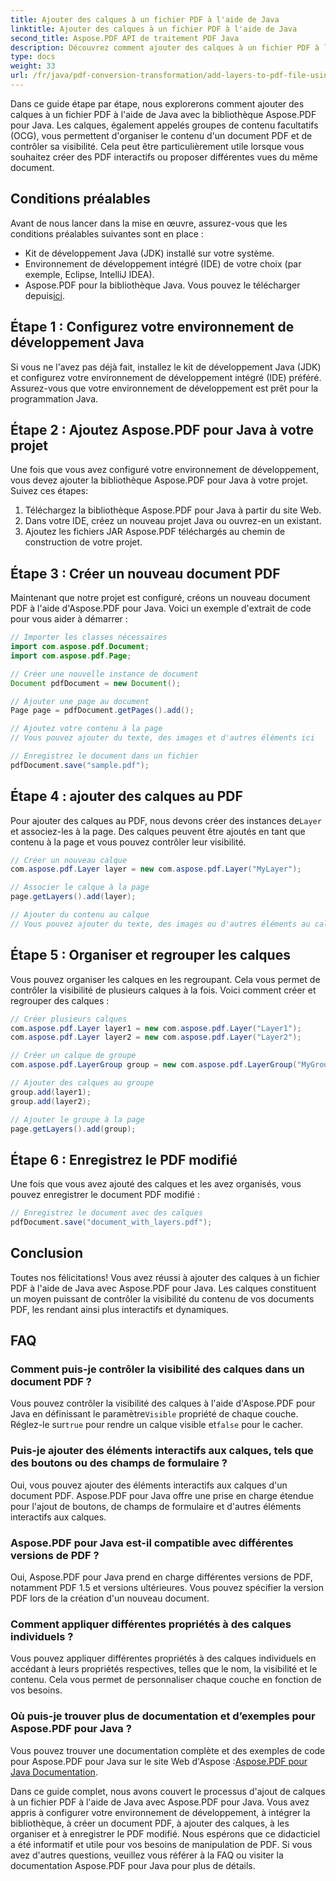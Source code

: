 ```yaml
---
title: Ajouter des calques à un fichier PDF à l'aide de Java
linktitle: Ajouter des calques à un fichier PDF à l'aide de Java
second_title: Aspose.PDF API de traitement PDF Java
description: Découvrez comment ajouter des calques à un fichier PDF à l'aide de Java avec Aspose.PDF pour Java. Ce guide étape par étape comprend le code source et couvre facilement la manipulation des PDF.
type: docs
weight: 33
url: /fr/java/pdf-conversion-transformation/add-layers-to-pdf-file-using-java/
---
```

Dans ce guide étape par étape, nous explorerons comment ajouter des calques à un fichier PDF à l'aide de Java avec la bibliothèque Aspose.PDF pour Java. Les calques, également appelés groupes de contenu facultatifs (OCG), vous permettent d'organiser le contenu d'un document PDF et de contrôler sa visibilité. Cela peut être particulièrement utile lorsque vous souhaitez créer des PDF interactifs ou proposer différentes vues du même document.

## Conditions préalables
Avant de nous lancer dans la mise en œuvre, assurez-vous que les conditions préalables suivantes sont en place :

- Kit de développement Java (JDK) installé sur votre système.
- Environnement de développement intégré (IDE) de votre choix (par exemple, Eclipse, IntelliJ IDEA).
-  Aspose.PDF pour la bibliothèque Java. Vous pouvez le télécharger depuis[ici](https://releases.aspose.com/pdf/java/).

## Étape 1 : Configurez votre environnement de développement Java
Si vous ne l'avez pas déjà fait, installez le kit de développement Java (JDK) et configurez votre environnement de développement intégré (IDE) préféré. Assurez-vous que votre environnement de développement est prêt pour la programmation Java.

## Étape 2 : Ajoutez Aspose.PDF pour Java à votre projet
Une fois que vous avez configuré votre environnement de développement, vous devez ajouter la bibliothèque Aspose.PDF pour Java à votre projet. Suivez ces étapes:

1. Téléchargez la bibliothèque Aspose.PDF pour Java à partir du site Web.
2. Dans votre IDE, créez un nouveau projet Java ou ouvrez-en un existant.
3. Ajoutez les fichiers JAR Aspose.PDF téléchargés au chemin de construction de votre projet.

## Étape 3 : Créer un nouveau document PDF
Maintenant que notre projet est configuré, créons un nouveau document PDF à l'aide d'Aspose.PDF pour Java. Voici un exemple d'extrait de code pour vous aider à démarrer :

```java
// Importer les classes nécessaires
import com.aspose.pdf.Document;
import com.aspose.pdf.Page;

// Créer une nouvelle instance de document
Document pdfDocument = new Document();

// Ajouter une page au document
Page page = pdfDocument.getPages().add();

// Ajoutez votre contenu à la page
// Vous pouvez ajouter du texte, des images et d'autres éléments ici

// Enregistrez le document dans un fichier
pdfDocument.save("sample.pdf");
```

## Étape 4 : ajouter des calques au PDF
 Pour ajouter des calques au PDF, nous devons créer des instances de`Layer` et associez-les à la page. Des calques peuvent être ajoutés en tant que contenu à la page et vous pouvez contrôler leur visibilité.

```java
// Créer un nouveau calque
com.aspose.pdf.Layer layer = new com.aspose.pdf.Layer("MyLayer");

// Associer le calque à la page
page.getLayers().add(layer);

// Ajouter du contenu au calque
// Vous pouvez ajouter du texte, des images ou d'autres éléments au calque
```

## Étape 5 : Organiser et regrouper les calques
Vous pouvez organiser les calques en les regroupant. Cela vous permet de contrôler la visibilité de plusieurs calques à la fois. Voici comment créer et regrouper des calques :

```java
// Créer plusieurs calques
com.aspose.pdf.Layer layer1 = new com.aspose.pdf.Layer("Layer1");
com.aspose.pdf.Layer layer2 = new com.aspose.pdf.Layer("Layer2");

// Créer un calque de groupe
com.aspose.pdf.LayerGroup group = new com.aspose.pdf.LayerGroup("MyGroup");

// Ajouter des calques au groupe
group.add(layer1);
group.add(layer2);

// Ajouter le groupe à la page
page.getLayers().add(group);
```

## Étape 6 : Enregistrez le PDF modifié
Une fois que vous avez ajouté des calques et les avez organisés, vous pouvez enregistrer le document PDF modifié :

```java
// Enregistrez le document avec des calques
pdfDocument.save("document_with_layers.pdf");
```

## Conclusion
Toutes nos félicitations! Vous avez réussi à ajouter des calques à un fichier PDF à l'aide de Java avec Aspose.PDF pour Java. Les calques constituent un moyen puissant de contrôler la visibilité du contenu de vos documents PDF, les rendant ainsi plus interactifs et dynamiques.

## FAQ

### Comment puis-je contrôler la visibilité des calques dans un document PDF ?
 Vous pouvez contrôler la visibilité des calques à l'aide d'Aspose.PDF pour Java en définissant le paramètre`Visible` propriété de chaque couche. Réglez-le sur`true` pour rendre un calque visible et`false` pour le cacher.

### Puis-je ajouter des éléments interactifs aux calques, tels que des boutons ou des champs de formulaire ?
Oui, vous pouvez ajouter des éléments interactifs aux calques d'un document PDF. Aspose.PDF pour Java offre une prise en charge étendue pour l'ajout de boutons, de champs de formulaire et d'autres éléments interactifs aux calques.

### Aspose.PDF pour Java est-il compatible avec différentes versions de PDF ?
Oui, Aspose.PDF pour Java prend en charge différentes versions de PDF, notamment PDF 1.5 et versions ultérieures. Vous pouvez spécifier la version PDF lors de la création d'un nouveau document.

### Comment appliquer différentes propriétés à des calques individuels ?
Vous pouvez appliquer différentes propriétés à des calques individuels en accédant à leurs propriétés respectives, telles que le nom, la visibilité et le contenu. Cela vous permet de personnaliser chaque couche en fonction de vos besoins.

### Où puis-je trouver plus de documentation et d’exemples pour Aspose.PDF pour Java ?
 Vous pouvez trouver une documentation complète et des exemples de code pour Aspose.PDF pour Java sur le site Web d'Aspose :[Aspose.PDF pour Java Documentation](https://reference.aspose.com/pdf/java/).


Dans ce guide complet, nous avons couvert le processus d'ajout de calques à un fichier PDF à l'aide de Java avec Aspose.PDF pour Java. Vous avez appris à configurer votre environnement de développement, à intégrer la bibliothèque, à créer un document PDF, à ajouter des calques, à les organiser et à enregistrer le PDF modifié. Nous espérons que ce didacticiel a été informatif et utile pour vos besoins de manipulation de PDF. Si vous avez d'autres questions, veuillez vous référer à la FAQ ou visiter la documentation Aspose.PDF pour Java pour plus de détails.